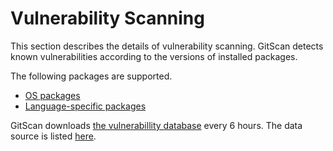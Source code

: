 # Vulnerability Scanning

This section describes the details of vulnerability scanning.
GitScan detects known vulnerabilities according to the versions of installed packages.

The following packages are supported.

- [OS packages](detection/os.md)
- [Language-specific packages](detection/language.md)

GitScan downloads [the vulnerabillity database](https://github.com/aquasecurity/trivy-db) every 6 hours.
The data source is listed [here](detection/data-source.md).